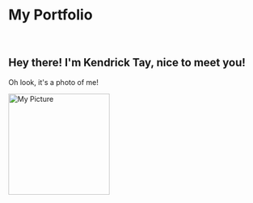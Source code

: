 # My Portfolio

<br>

## Hey there! I'm Kendrick Tay, nice to meet you!
Oh look, it's a photo of me!

<img src="https://user-images.githubusercontent.com/54646752/141914452-d59b3a22-0a04-4971-aed5-f28de2641a07.jpg" alt="My Picture" width="200">

